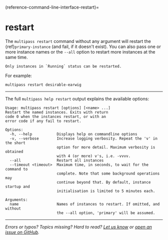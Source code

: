 (reference-command-line-interface-restart)=
# restart

The `multipass restart` command without any argument will restart the {ref}`primary-instance` (and fail, if it doesn't exist). You can also pass one or more instance names or the `--all` option to restart more instances at the same time.

```{note}
Only instances in `Running` status can be restarted.
```

For example:

```{code-block} text
multipass restart desirable-earwig
```

---

The full `multipass help restart` output explains the available options:

```{code-block} text
Usage: multipass restart [options] [<name> ...]
Restart the named instances. Exits with return
code 0 when the instances restart, or with an
error code if any fail to restart.

Options:
  -h, --help           Displays help on commandline options
  -v, --verbose        Increase logging verbosity. Repeat the 'v' in the short
                       option for more detail. Maximum verbosity is obtained
                       with 4 (or more) v's, i.e. -vvvv.
  --all                Restart all instances
  --timeout <timeout>  Maximum time, in seconds, to wait for the command to
                       complete. Note that some background operations may
                       continue beyond that. By default, instance startup and
                       initialisation is limited to 5 minutes each.

Arguments:
  name                 Names of instances to restart. If omitted, and without
                       the --all option, 'primary' will be assumed.
```

---

*Errors or typos? Topics missing? Hard to read? <a href="https://docs.google.com/forms/d/e/1FAIpQLSd0XZDU9sbOCiljceh3rO_rkp6vazy2ZsIWgx4gsvl_Sec4Ig/viewform?usp=pp_url&entry.317501128=https://canonical.com/multipass/docs/restart-command" target="_blank">Let us know</a> or <a href="https://github.com/canonical/multipass/issues/new/choose" target="_blank">open an issue on GitHub</a>.*
